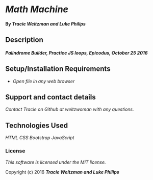 # _Math Machine_

#### By _**Tracie Weitzman and Luke Philips**_

## Description

#### _Palindrome Builder, Practice JS loops, Epicodus, October 25 2016_

## Setup/Installation Requirements

* _Open file in any web browser_

## Support and contact details

_Contact Tracie on Github at weitzwoman with any questions._

## Technologies Used

_HTML_
_CSS_
_Bootstrap_
_JavaScript_

### License

*This software is licensed under the MIT license.*

Copyright (c) 2016 **_Tracie Weitzman and Luke Philips_**
